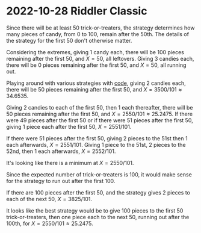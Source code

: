2022-10-28 Riddler Classic
==========================
Since there will be at least 50 trick-or-treaters, the strategy determines
how many pieces of candy, from 0 to 100, remain after the 50th.  The details
of the strategy for the first 50 don't otherwise matter.

Considering the extremes, giving 1 candy each, there will be 100 pieces
remaining after the first 50, and $X = 50$, all leftovers.  Giving 3 candies
each, there will be 0 pieces remaining after the first 50, and $X = 50$,
all running out.

Playing around with various strategies with [code](20221028c.hs),
giving 2 candies each, there will be 50 pieces remaining after the first
50, and $X = 3500/101 \approx 34.6535$.

Giving 2 candies to each of the first 50, then 1 each thereafter, there
will be 50 pieces remaining after the first 50, and
$X = 2550/101 \approx 25.2475$.  If there were 49 pieces after the first
50 or if there were 51 pieces after the first 50, giving 1 piece each
after the first 50, $X = 2551/101$.

If there were 51 pieces after the first 50, giving 2 pieces to the 51st
then 1 each afterwards, $X = 2551/101$.  Giving 1 piece to the 51st, 2 pieces
to the 52nd, then 1 each afterwards, $X = 2552/101$.

It's looking like there is a minimum at $X = 2550/101$.

Since the expected number of trick-or-treaters is 100, it would make sense
for the strategy to run out after the first 100.

If there are 100 pieces after the first 50, and the strategy gives 2 pieces
to each of the next 50, $X = 3825/101$.

It looks like the best strategy would be to give 100 pieces to the first 50
trick-or-treaters, then one piece each to the next 50, running out after the
100th, for $X = 2550/101 \approx 25.2475$.
